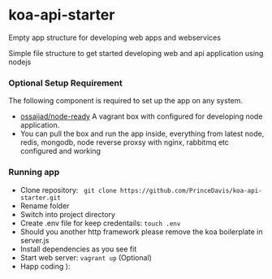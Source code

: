 # koa-api-starter
Empty app structure for developing web apps and webservices

Simple file structure to get started developing web and api application using nodejs

### Optional Setup Requirement ###
The following component is required to set up the app on any system.

* [ossaijad/node-ready](https://app.vagrantup.com/ossaijad/boxes/node-ready) A vagrant box with configured for developing node application.
* You can pull the box and run the app inside, everything from latest node, redis, mongodb, node reverse proxsy with nginx, rabbitmq etc configured and working

### Running app ###
* Clone repository: ` git clone https://github.com/PrinceDavis/koa-api-starter.git`
* Rename folder
* Switch into project directory
* Create .env file for keep credentails: `touch .env`
* Should you another http framework please remove the koa boilerplate in server.js
* Install dependencies as you see fit
* Start web server: `vagrant up` (Optional)
* Happ coding ):